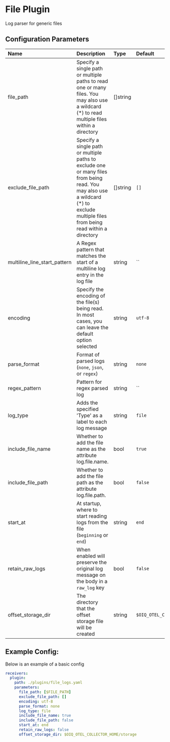 # File Plugin

Log parser for generic files

## Configuration Parameters

| Name | Description | Type | Default | Required | Values |
|:-- |:-- |:-- |:-- |:-- |:-- |
| file_path | Specify a single path or multiple paths to read one or many files. You may also use a wildcard (*) to read multiple files within a directory | []string |  | true |  |
| exclude_file_path | Specify a single path or multiple paths to exclude one or many files from being read. You may also use a wildcard (*) to exclude multiple files from being read within a directory | []string | `[]` | false |  |
| multiline_line_start_pattern | A Regex pattern that matches the start of a multiline log entry in the log file | string | `` | false |  |
| encoding | Specify the encoding of the file(s) being read. In most cases, you can leave the default option selected | string | `utf-8` | false | `nop`, `utf-8`, `utf-16le`, `utf-16be`, `ascii`, `big5` |
| parse_format | Format of parsed logs (`none`, `json`, or `regex`) | string | `none` | false | `none`, `json`, `regex` |
| regex_pattern | Pattern for regex parsed log | string | `` | false |  |
| log_type | Adds the specified 'Type' as a label to each log message | string | `file` | false |  |
| include_file_name | Whether to add the file name as the attribute log.file.name. | bool | `true` | false |  |
| include_file_path | Whether to add the file path as the attribute log.file.path. | bool | `false` | false |  |
| start_at | At startup, where to start reading logs from the file (`beginning` or `end`) | string | `end` | false | `beginning`, `end` |
| retain_raw_logs | When enabled will preserve the original log message on the body in a `raw_log` key | bool | `false` | false |  |
| offset_storage_dir | The directory that the offset storage file will be created | string | `$OIQ_OTEL_COLLECTOR_HOME/storage` | false |  |

## Example Config:

Below is an example of a basic config

```yaml
receivers:
  plugin:
    path: ./plugins/file_logs.yaml
    parameters:
      file_path: [$FILE_PATH]
      exclude_file_path: []
      encoding: utf-8
      parse_format: none
      log_type: file
      include_file_name: true
      include_file_path: false
      start_at: end
      retain_raw_logs: false
      offset_storage_dir: $OIQ_OTEL_COLLECTOR_HOME/storage
```
